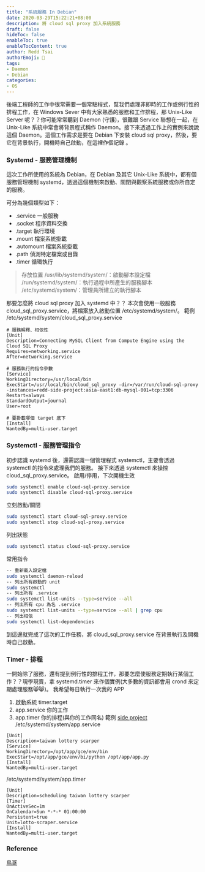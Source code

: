 ```yaml
---
title: "系統服務 In Debian"
date: 2020-03-29T15:22:21+08:00
description: 將 cloud sql proxy 加入系統服務
draft: false
hideToc: false
enableToc: true
enableTocContent: true
author: Redd Tsai
authorEmoji: 🐔
tags:
- Daemon
- Debian
categories:
- OS
---
```


後端工程師的工作中很常需要一個常駐程式，幫我們處理非即時的工作或例行性的排程工作，在 Windows Sever 中有大家熟悉的服務和工作排程，那 Unix-Like Server 呢？？你可能常常聽到 Daemon (守護)，很難跟 Service 聯想在一起，在 Unix-Like 系統中常會將背景程式稱作 Daemon。接下來透過工作上的實例來說說這個 Daemon。這個工作需求是要在 Debian 下安裝 cloud sql proxy，然後，要它在背景執行，開機時自己啟動，在這裡作個記錄 。

### Systemd - 服務管理機制

這次工作所使用的系統為 Debian，在 Debian 及其它 Unix-Like 系統中，都有個服務管理機制 systemd，透過這個機制來啟動、關閉與觀察系統服務或你所自定的服務。

可分為幾個類型如下：
- .service   一般服務
- .socket    程序資料交換
- .target    執行環境
- .mount     檔案系統掛載
- .automount 檔案系統掛載
- .path      偵測特定檔案或目錄
- .timer     循環執行


> 存放位置
> /usr/lib/systemd/system/：啟動腳本設定檔
> /run/systemd/system/：執行過程中所產生的服務腳本
> /etc/systemd/system/：管理員所建立的執行腳本

那要怎麼將 cloud sql proxy 加入 systemd 中？？
本次會使用一般服務 cloud_sql_proxy.service，將檔案放入啟動位置 /etc/systemd/system/。
範例 /etc/systemd/system/cloud_sql_proxy.service
``` text
# 服務解釋、相依性
[Unit]
Description=Connecting MySQL Client from Compute Engine using the Cloud SQL Proxy
Requires=networking.service
After=networking.service

# 服務執行的指令參數
[Service]
WorkingDirectory=/usr/local/bin
ExecStart=/usr/local/bin/cloud_sql_proxy -dir=/var/run/cloud-sql-proxy -instances=redd-side-project:asia-east1:db-mysql-001=tcp:3306
Restart=always
StandardOutput=journal
User=root

# 要掛載哪個 target 底下
[Install] 
WantedBy=multi-user.target
```

### Systemctl - 服務管理指令

初步認識 systemd 後，還需認識一個管理程式 systemctl，主要會透過 systemctl 的指令來處理我們的服務。
接下來透過 systemctl 來操控 cloud_sql_proxy.service。
啟用/停用，下次開機生效
``` bash
sudo systemctl enable cloud-sql-proxy.service
sudo systemctl disable cloud-sql-proxy.service
```
立刻啟動/關閉
``` bash
sudo systemctl start cloud-sql-proxy.service
sudo systemctl stop cloud-sql-proxy.service
```
列出狀態
``` bash
sudo systemctl status cloud-sql-proxy.service
```
常用指令
``` bash
-- 重新載入設定檔
sudo systemctl daemon-reload
-- 列出所有啟動的 unit
sudo systemctl
-- 列出所有 .service
sudo systemctl list-units --type=service --all
-- 列出所有 cpu 為名 .service
sudo systemctl list-units --type=service --all | grep cpu
-- 列出相依
sudo systemctl list-dependencies
```

到這邊就完成了這次的工作任務，將 cloud_sql_proxy.service 在背景執行及開機時自己啟動。

### Timer - 排程

一開始除了服務，還有提到例行性的排程工作，那要怎麼使服務定期執行某個工作？？現學現賣，拿 systemd.timer 來作個實例(大多數的資訊都會用 crond 來定期處理服務😸😸)。
我希望每日執行一次我的 APP
1. 啟動系統 timer.target
2. app.service 你的工作
3. app.timer 你的排程(與你的工作同名)
範例 [side project](https://github.com/reddtsai/pythonLotteryScraper)
/etc/systemd/system/app.service
``` text
[Unit]
Description=taiwan lottery scarper
[Service]
WorkingDirectory=/opt/app/gce/env/bin
ExecStart=/opt/app/gce/env/bi/python /opt/app/app.py
[Install]
WantedBy=multi-user.target
```
/etc/systemd/system/app.timer
``` text
[Unit]
Description=scheduling taiwan lottery scarper
[Timer]
OnActiveSec=1m
OnCalendar=Sun *-*-* 01:00:00
Persistent=true
Unit=lotto-scraper.service
[Install]
WantedBy=multi-user.target
```

### Reference

[鳥哥](http://linux.vbird.org/linux_basic/0560daemons.php#systemctl_timer)